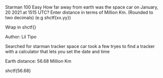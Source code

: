 Starman
100
Easy
How far away from earth was the space car on January, 20 2021 at 1515 UTC? Enter distance in terms of Million Km. (Rounded to two decimals) (e.g shctf{xx.yy})

Wrap in shctf{}

Author: Lil Tipo



Searched for starman tracker space car
took a few tryes to find a tracker with a calculator that lets you set the date and time


Earth distance: 56.68 Million Km

shctf{56.68}